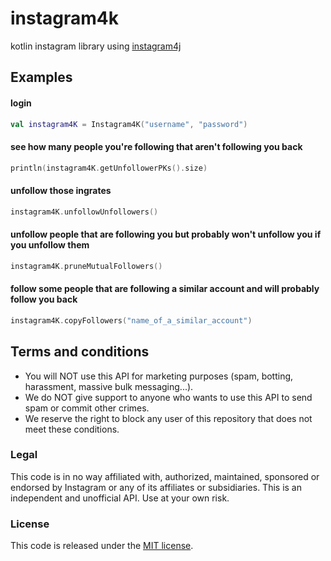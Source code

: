 # instagram4k

kotlin instagram library using [instagram4j](https://github.com/brunocvcunha/instagram4j)

## Examples

#### login

```kotlin
val instagram4K = Instagram4K("username", "password")
```

#### see how many people you're following that aren't following you back

```kotlin
println(instagram4K.getUnfollowerPKs().size)
```

#### unfollow those ingrates

```kotlin
instagram4K.unfollowUnfollowers()
```

#### unfollow people that are following you but probably won't unfollow you if you unfollow them

```kotlin
instagram4K.pruneMutualFollowers()
```

#### follow some people that are following a similar account and will probably follow you back

```kotlin
instagram4K.copyFollowers("name_of_a_similar_account")
```

## Terms and conditions

- You will NOT use this API for marketing purposes (spam, botting, harassment, massive bulk messaging...).
- We do NOT give support to anyone who wants to use this API to send spam or commit other crimes.
- We reserve the right to block any user of this repository that does not meet these conditions.

### Legal

This code is in no way affiliated with, authorized, maintained, sponsored or endorsed by Instagram or any of its affiliates or subsidiaries. This is an independent and unofficial API. Use at your own risk.

### License

This code is released under the [MIT license](https://opensource.org/licenses/MIT).

